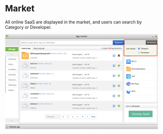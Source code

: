  # Market 

 All online SaaS are displayed in the market, and users can search by Category or Developer.

 ![-w2020](../assets/DockMarket.png) 